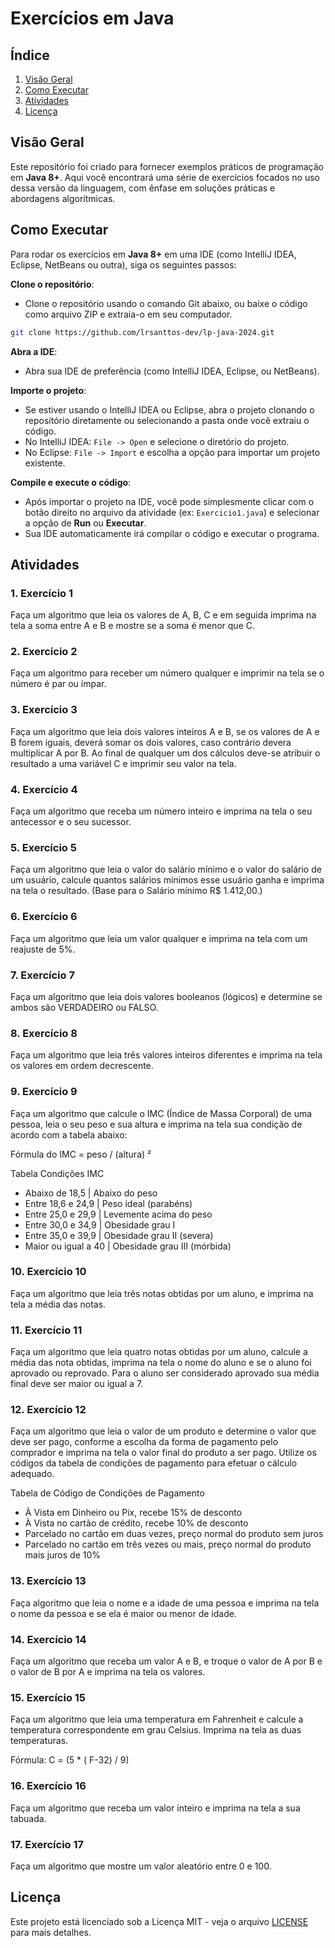 # Exercícios em Java

## Índice
1. [Visão Geral](#visão-geral)
2. [Como Executar](#como-executar)
3. [Atividades](#atividades)
5. [Licença](#licença)

## Visão Geral
Este repositório foi criado para fornecer exemplos práticos de programação em **Java 8+**. Aqui você encontrará uma série de exercícios focados no uso dessa versão da linguagem, com ênfase em soluções práticas e abordagens algorítmicas.

## Como Executar
Para rodar os exercícios em **Java 8+** em uma IDE (como IntelliJ IDEA, Eclipse, NetBeans ou outra), siga os seguintes passos:

**Clone o repositório**:

- Clone o repositório usando o comando Git abaixo, ou baixe o código como arquivo ZIP e extraia-o em seu computador.
```bash
git clone https://github.com/lrsanttos-dev/lp-java-2024.git
```

**Abra a IDE**:

- Abra sua IDE de preferência (como IntelliJ IDEA, Eclipse, ou NetBeans).

**Importe o projeto**:

- Se estiver usando o IntelliJ IDEA ou Eclipse, abra o projeto clonando o repositório diretamente ou selecionando a pasta onde você extraiu o código.
- No IntelliJ IDEA: `File -> Open` e selecione o diretório do projeto.
- No Eclipse: `File -> Import` e escolha a opção para importar um projeto existente.

**Compile e execute o código**:

- Após importar o projeto na IDE, você pode simplesmente clicar com o botão direito no arquivo da atividade (ex: `Exercicio1.java`) e selecionar a opção de **Run** ou **Executar**.
- Sua IDE automaticamente irá compilar o código e executar o programa.

## Atividades
### 1. Exercício 1
Faça um algoritmo que leia os valores de A, B, C e em seguida imprima na tela a soma entre A e B e mostre se a soma é menor que C.

### 2. Exercício 2
Faça um algoritmo para receber um número qualquer e imprimir na tela se o número é par ou ímpar.

### 3. Exercício 3

Faça um algoritmo que leia dois valores inteiros A e B, se os valores de A e B forem iguais, deverá somar os dois valores, caso contrário devera multiplicar A por B. Ao final de qualquer um dos cálculos deve-se atribuir o resultado a uma variável C e imprimir seu valor na tela.

### 4. Exercício 4

Faça um algoritmo que receba um número inteiro e imprima na tela o seu antecessor e o seu sucessor.

### 5. Exercício 5

 Faça um algoritmo que leia o valor do salário mínimo e o valor do salário de um usuário, calcule quantos salários mínimos esse usuário ganha e imprima na tela o resultado. (Base para o Salário mínimo R$ 1.412,00.)

### 6. Exercício 6

Faça um algoritmo que leia um valor qualquer e imprima na tela com um reajuste de 5%.

### 7. Exercício 7

Faça um algoritmo que leia dois valores booleanos (lógicos) e determine se ambos são VERDADEIRO ou FALSO.

### 8. Exercício 8

Faça um algoritmo que leia três valores inteiros diferentes e imprima na tela os valores em ordem decrescente.

### 9. Exercício 9

Faça um algoritmo que calcule o IMC (Índice de Massa Corporal) de uma pessoa, leia o seu peso e sua altura e imprima na tela sua condição de acordo com a tabela abaixo:

Fórmula do IMC = peso / (altura) ²

Tabela Condições IMC 

-  Abaixo de 18,5  | Abaixo do peso     
-  Entre 18,6 e 24,9 | Peso ideal (parabéns) 
-  Entre 25,0 e 29,9 | Levemente acima do peso
-  Entre 30,0 e 34,9 | Obesidade grau I 
-  Entre 35,0 e 39,9 | Obesidade grau II (severa)
-  Maior ou igual a 40 | Obesidade grau III (mórbida)

### 10. Exercício 10

Faça um algoritmo que leia três notas obtidas por um aluno, e imprima na tela a média das notas.

### 11. Exercício 11

Faça um algoritmo que leia quatro notas obtidas por um aluno, calcule a média das nota obtidas, imprima na tela o nome do aluno e  se o aluno foi aprovado ou reprovado. Para o aluno ser considerado aprovado sua média final deve ser maior ou igual a 7.

###  12. Exercício 12

 Faça um algoritmo que leia o valor de um produto e determine o valor que deve ser pago, conforme a escolha da forma de pagamento pelo comprador e imprima na tela o valor final do produto a ser pago. Utilize os códigos da tabela de condições de pagamento para efetuar o cálculo adequado. 

 Tabela de Código de Condições de Pagamento

-   À Vista em Dinheiro ou Pix, recebe 15% de desconto
-  À Vista no cartão de crédito, recebe 10% de desconto
-  Parcelado no cartão em duas vezes, preço normal do produto sem juros
-  Parcelado no cartão em três vezes ou mais, preço normal do produto mais juros de 10%

### 13. Exercício 13

Faça algoritmo que leia o nome e a idade de uma pessoa e imprima na tela o nome da pessoa e se ela é maior ou menor de idade. 

### 14. Exercício 14

Faça um algoritmo que receba um valor A e B, e troque o valor de A por B e o valor de B por A e imprima na tela os valores.

### 15. Exercício 15

Faça um algoritmo que leia uma temperatura em Fahrenheit e calcule a temperatura correspondente em grau Celsius. Imprima na tela as duas temperaturas.

Fórmula: C = (5 * ( F-32) / 9)

### 16. Exercício 16

Faça um algoritmo que receba um valor inteiro e imprima na tela a sua tabuada.

### 17. Exercício 17

Faça um algoritmo que mostre um valor aleatório entre 0 e 100.

## Licença

Este projeto está licenciado sob a Licença MIT - veja o arquivo [LICENSE](./LICENSE) para mais detalhes.
